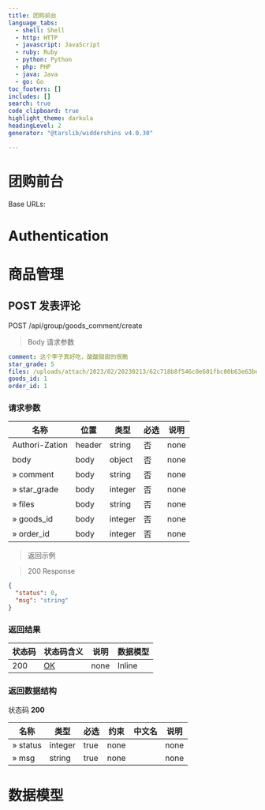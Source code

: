 ```yaml
---
title: 团购前台
language_tabs:
  - shell: Shell
  - http: HTTP
  - javascript: JavaScript
  - ruby: Ruby
  - python: Python
  - php: PHP
  - java: Java
  - go: Go
toc_footers: []
includes: []
search: true
code_clipboard: true
highlight_theme: darkula
headingLevel: 2
generator: "@tarslib/widdershins v4.0.30"

---
```


# 团购前台

Base URLs:

# Authentication

# 商品管理

## POST 发表评论

POST /api/group/goods_comment/create

> Body 请求参数

```yaml
comment: 这个李子真好吃，酸酸甜甜的很脆
star_grade: 5
files: /uploads/attach/2023/02/20230213/62c718b8f546c0e601fbc00b63e63be2.jpeg,/uploads/attach/2023/02/20230213/62c718b8f546c0e601fbc00b63e63be2.jpeg
goods_id: 1
order_id: 1

```

### 请求参数

|名称|位置|类型|必选|说明|
|---|---|---|---|---|
|Authori-Zation|header|string| 否 |none|
|body|body|object| 否 |none|
|» comment|body|string| 否 |none|
|» star_grade|body|integer| 否 |none|
|» files|body|string| 否 |none|
|» goods_id|body|integer| 否 |none|
|» order_id|body|integer| 否 |none|

> 返回示例

> 200 Response

```json
{
  "status": 0,
  "msg": "string"
}
```

### 返回结果

|状态码|状态码含义|说明|数据模型|
|---|---|---|---|
|200|[OK](https://tools.ietf.org/html/rfc7231#section-6.3.1)|none|Inline|

### 返回数据结构

状态码 **200**

|名称|类型|必选|约束|中文名|说明|
|---|---|---|---|---|---|
|» status|integer|true|none||none|
|» msg|string|true|none||none|

# 数据模型

